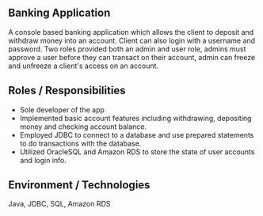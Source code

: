 ## **Banking Application**
  A console based banking application which allows the client to deposit and withdraw money into an account.  Client can also login with a username and password. Two roles provided both an admin and user role, admins must approve a user before they can transact on their account, admin can freeze and unfreeze a client's access on an account.
  
## **Roles / Responsibilities**
- Sole developer of the app
- Implemented basic account features including withdrawing, depositing money and checking account balance.
- Employed JDBC to connect to a database and use prepared statements to do transactions with the database.
- Utilized OracleSQL and Amazon RDS to store the state of user accounts and login info.

## **Environment / Technologies**
Java, JDBC, SQL, Amazon RDS
  
